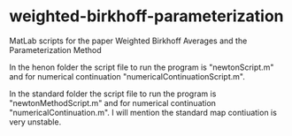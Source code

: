 # weighted-birkhoff-parameterization
MatLab scripts for the paper Weighted Birkhoff Averages and the Parameterization Method

In the henon folder the script file to run the program is "newtonScript.m" and for numerical continuation "numericalContinuationScript.m".

In the standard folder the script file to run the program is "newtonMethodScript.m" and for numerical continuation "numericalContinuation.m". I will mention the standard map contiuation is very unstable.
